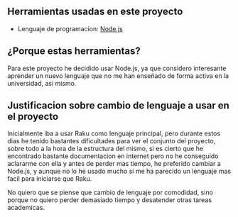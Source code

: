 
## Herramientas usadas en este proyecto

- Lenguaje de programacion: [Node.js](https://nodejs.org/en/)


## ¿Porque estas herramientas?

Para este proyecto he decidido usar Node.js, ya que considero interesante aprender un nuevo lenguaje que no me han enseñado de forma activa en la universidad, asi mismo.


## Justificacion sobre cambio de lenguaje a usar en el proyecto

Inicialmente iba a usar Raku como lenguaje principal, pero durante estos dias he tenido bastantes dificultades para ver el conjunto del proyecto, sobre todo a la hora de la estructura del mismo, si es cierto que he encontrado bastante documentacion en internet pero no he conseguido aclararme con ella y antes de perder mas tiempo, he preferido cambiar a Node.js, y aunque no lo he usado mucho si me ha parecido un lenguaje mas facil para iniciarse que Raku.

No quiero que se piense que cambio de lenguaje por comodidad, sino porque no quiero perder demasiado tiempo y desatender otras tareas academicas.